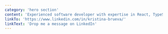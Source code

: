 ```yaml
---
category: 'hero section'
content: 'Experienced software developer with expertise in React, TypeScript, and GraphQL. Dedicated to delivering high-quality solutions that solve user and team problems. Currently open for new job opportunities. 🙂'
linkTo: 'https://www.linkedin.com/in/kristina-brueva/'
linkText: 'Drop me a message on LinkedIn'
---
```

